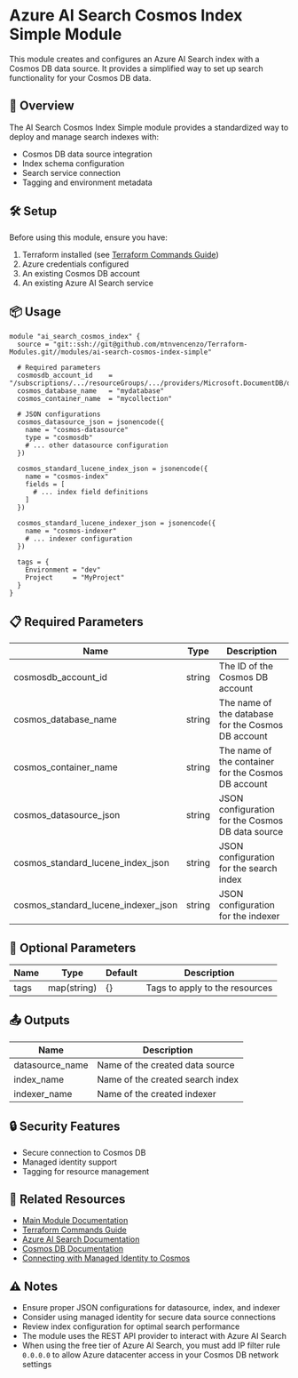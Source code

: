 # Azure AI Search Cosmos Index Simple Module

This module creates and configures an Azure AI Search index with a Cosmos DB data source. It provides a simplified way to set up search functionality for your Cosmos DB data.

## 🚀 Overview

The AI Search Cosmos Index Simple module provides a standardized way to deploy and manage search indexes with:
- Cosmos DB data source integration
- Index schema configuration
- Search service connection
- Tagging and environment metadata

## 🛠️ Setup

Before using this module, ensure you have:
1. Terraform installed (see [Terraform Commands Guide](../../.readme/terraform-commands.md))
2. Azure credentials configured
3. An existing Cosmos DB account
4. An existing Azure AI Search service

## 📦 Usage

```hcl
module "ai_search_cosmos_index" {
  source = "git::ssh://git@github.com/mtnvencenzo/Terraform-Modules.git//modules/ai-search-cosmos-index-simple"

  # Required parameters
  cosmosdb_account_id    = "/subscriptions/.../resourceGroups/.../providers/Microsoft.DocumentDB/databaseAccounts/..."
  cosmos_database_name   = "mydatabase"
  cosmos_container_name  = "mycollection"
  
  # JSON configurations
  cosmos_datasource_json = jsonencode({
    name = "cosmos-datasource"
    type = "cosmosdb"
    # ... other datasource configuration
  })
  
  cosmos_standard_lucene_index_json = jsonencode({
    name = "cosmos-index"
    fields = [
      # ... index field definitions
    ]
  })
  
  cosmos_standard_lucene_indexer_json = jsonencode({
    name = "cosmos-indexer"
    # ... indexer configuration
  })

  tags = {
    Environment = "dev"
    Project     = "MyProject"
  }
}
```

## 📋 Required Parameters

| Name | Type | Description |
|------|------|-------------|
| cosmosdb_account_id | string | The ID of the Cosmos DB account |
| cosmos_database_name | string | The name of the database for the Cosmos DB account |
| cosmos_container_name | string | The name of the container for the Cosmos DB account |
| cosmos_datasource_json | string | JSON configuration for the Cosmos DB data source |
| cosmos_standard_lucene_index_json | string | JSON configuration for the search index |
| cosmos_standard_lucene_indexer_json | string | JSON configuration for the indexer |

## 🔧 Optional Parameters

| Name | Type | Default | Description |
|------|------|---------|-------------|
| tags | map(string) | {} | Tags to apply to the resources |

## 📤 Outputs

| Name | Description |
|------|-------------|
| datasource_name | Name of the created data source |
| index_name | Name of the created search index |
| indexer_name | Name of the created indexer |

## 🔒 Security Features

- Secure connection to Cosmos DB
- Managed identity support
- Tagging for resource management

## 🔗 Related Resources

- [Main Module Documentation](../../README.md)
- [Terraform Commands Guide](../../.readme/terraform-commands.md)
- [Azure AI Search Documentation](https://docs.microsoft.com/en-us/azure/search/)
- [Cosmos DB Documentation](https://docs.microsoft.com/en-us/azure/cosmos-db/)
- [Connecting with Managed Identity to Cosmos](https://learn.microsoft.com/en-us/azure/search/search-howto-managed-identities-cosmos-db)

## ⚠️ Notes

- Ensure proper JSON configurations for datasource, index, and indexer
- Consider using managed identity for secure data source connections
- Review index configuration for optimal search performance
- The module uses the REST API provider to interact with Azure AI Search
- When using the free tier of Azure AI Search, you must add IP filter rule `0.0.0.0` to allow Azure datacenter access in your Cosmos DB network settings
